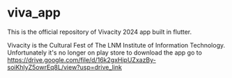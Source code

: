 # viva_app
This is the official repository of Vivacity 2024 app built in flutter.

Vivacity is the Cultural Fest of The LNM Institute of Information Technology.
Unfortunately it's no longer on play store to download the app go to
https://drive.google.com/file/d/16k2gxHipUZxazBy-soiKhlyZ5owrEq8L/view?usp=drive_link
